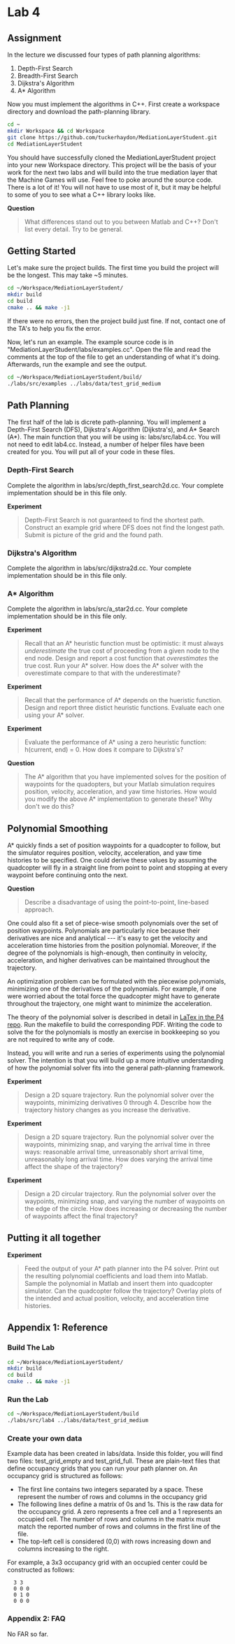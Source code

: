 # Lab 4
## Assignment
In the lecture we discussed four types of path planning algorithms: 
1) Depth-First Search
2) Breadth-First Search
3) Dijkstra's Algorithm
4) A\* Algorithm

Now you must implement the algorithms in C++. First create a workspace directory
and download the path-planning library.
```bash
cd ~
mkdir Workspace && cd Workspace
git clone https://github.com/tuckerhaydon/MediationLayerStudent.git
cd MediationLayerStudent
```

You should have successfully cloned the MediationLayerStudent project into your
new Workspace directory. This project will be the basis of your work for the
next two labs and will build into the true mediation layer that the Machine
Games will use. Feel free to poke around the source code. There is a lot of it!
You will not have to use most of it, but it may be helpful to some of you to see
what a C++ library looks like. 

**Question**
> What differences stand out to you between Matlab and C++? Don't list every
> detail. Try to be general.

## Getting Started
Let's make sure the project builds. The first time you build the project will be
the longest. This may take ~5 minutes.
```bash
cd ~/Workspace/MediationLayerStudent/
mkdir build
cd build
cmake .. && make -j1
```

If there were no errors, then the project build just fine. If not, contact one
of the TA's to help you fix the error. 

Now, let's run an example. The example source code is in
"MediationLayerStudent/labs/examples.cc". Open the file and read the
comments at the top of the file to get an understanding of what it's doing.
Afterwards, run the example and see the output.

```bash
cd ~/Workspace/MediationLayerStudent/build/
./labs/src/examples ../labs/data/test_grid_medium
```

## Path Planning
The first half of the lab is dicrete path-planning. You will implement a
Depth-First Search (DFS), Dijkstra's Algorithm (Dijkstra's), and A\* Search
(A\*). The main function that you will be using is: labs/src/lab4.cc. You will
not need to edit lab4.cc. Instead, a number of helper files have been created
for you. You will put all of your code in these files.


### Depth-First Search
Complete the algorithm in labs/src/depth_first_search2d.cc. Your complete
implementation should be in this file only.

**Experiment**
> Depth-First Search is not guaranteed to find the shortest path. Construct an
> example grid where DFS does not find the longest path. Submit is picture of the
> grid and the found path.


### Dijkstra's Algorithm
Complete the algorithm in labs/src/dijkstra2d.cc. Your complete implementation
should be in this file only.


### A\* Algorithm
Complete the algorithm in labs/src/a_star2d.cc. Your complete implementation
should be in this file only.

**Experiment**
> Recall that an A\* heuristic function must be optimistic: it must always
> _underestimate_ the true cost of proceeding from a given node to the end node.
> Design and report a cost function that _overestimates_ the true cost. Run your
> A\* solver.  How does the A\* solver with the overestimate compare to that with
> the underestimate?

**Experiment**
> Recall that the performance of A\* depends on the hueristic function. Design and
> report three distict heuristic functions. Evaluate each one using your A\*
> solver. 

**Experiment**
> Evaluate the performance of A\* using a zero heuristic function: h(current, end)
> = 0. How does it compare to Dijkstra's?

**Question**
> The A\* algorithm that you have implemented solves for the position of
> waypoints for the quadopters, but your Matlab simulation requires position,
> velocity, acceleration, and yaw time histories. How would you modify the above
> A\* implementation to generate these? Why don't we do this?


## Polynomial Smoothing
A\* quickly finds a set of position waypoints for a quadcopter to follow, but
the simulator requires position, velocity, acceleration, and yaw time
histories to be specified. One could derive these values by assuming the
quadcopter will fly in a straight line from point to point and stopping at every
waypoint before continuing onto the next. 

**Question**
> Describe a disadvantage of using the point-to-point, line-based approach.

One could also fit a set of piece-wise smooth polynomials over the set of
position waypoints. Polynomials are particularly nice because their derivatives
are nice and analytical --- it's easy to get the velocity and acceleration time
histories from the position polynomial. Moreover, if the degree of the
polynomials is high-enough, then continuity in velocity, acceleration, and
higher derivatives can be maintained throughout the trajectory. 

An optimization problem can be formulated with the piecewise polynomials,
minimizing one of the derivatives of the polynomials. For example, if one were
worried about the total force the quadcopter might have to generate throughout
the trajectory, one might want to minimize the acceleration.

The theory of the polynomial solver is described in detail in [LaTex in the P4
repo](../../src/P4/doc/tex). Run the makefile to build the corresponding PDF.
Writing the code to solve the for the polynomials is mostly an exercise in
bookkeeping so you are not required to write any of code.

Instead, you will write and run a series of experiments using the polynomial
solver. The intention is that you will build up a more intuitive understanding
of how the polynomial solver fits into the general path-planning framework.

**Experiment**
> Design a 2D square trajectory. Run the polynomial solver over the waypoints,
> minimizing derivatives 0 through 4. Describe how the trajectory history
> changes as you increase the derivative.

**Experiment**
> Design a 2D square trajectory. Run the polynomial solver over the waypoints,
> minimizing snap, and varying the arrival time in three ways: reasonable
> arrival time, unreasonably short arrival time, unreasonably long arrival time.
> How does varying the arrival time affect the shape of the trajectory?

**Experiment**
> Design a 2D circular trajectory. Run the polynomial solver over the waypoints,
> minimizing snap, and varying the number of waypoints on the edge of the
> circle. How does increasing or decreasing the number of waypoints affect the
> final trajectory?

## Putting it all together
**Experiment**
> Feed the output of your A\* path planner into the P4 solver. Print out the
> resulting polynomial coefficients and load them into Matlab. Sample the
> polynomial in Matlab and insert them into quadcopter simulator. Can the
> quadcopter follow the trajectory? Overlay plots of the intended and actual
> position, velocity, and acceleration time histories.

## Appendix 1: Reference
### Build The Lab
```bash
cd ~/Workspace/MediationLayerStudent/
mkdir build
cd build
cmake .. && make -j1
```

### Run the Lab
```bash
cd ~/Workspace/MediationLayerStudent/build
./labs/src/lab4 ../labs/data/test_grid_medium
```

### Create your own data
Example data has been created in labs/data. Inside this folder, you will find
two files: test_grid_empty and test_grid_full. These are plain-text files that
define occupancy grids that you can run your path planner on. An occupancy grid
is structured as follows:

- The first line contains two integers separated by a space. These represent the
  number of rows and columns in the occupancy grid
- The following lines define a matrix of 0s and 1s. This is the raw data for the
  occupancy grid. A zero represents a free cell and a 1 represents an occupied
  cell. The number of rows and columns in the matrix must match the reported
  number of rows and columns in the first line of the file.
- The top-left cell is considered (0,0) with rows increasing down and columns
  increasing to the right.

For example, a 3x3 occupancy grid with an occupied center could be constructed
as follows:
```
  3 3 
  0 0 0
  0 1 0
  0 0 0
```

### Appendix 2: FAQ
No FAR so far.

